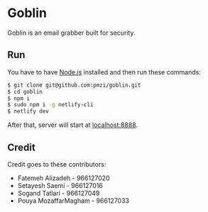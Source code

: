 # Goblin

Goblin is an email grabber built for security.

## Run

You have to have [Node.js](https://nodejs.org/en/) installed and then run these commands:
```bash
$ git clone git@github.com:pmzi/goblin.git
$ cd goblin
$ npm i
$ sudo npm i -g netlify-cli
$ netlify dev
```
After that, server will start at [localhost:8888](http://localhost:8888).

## Credit

Credit goes to these contributors:

- Fatemeh Alizadeh - 966127020
- Setayesh Saemi - 966127016
- Sogand Tatlari - 966127049
- Pouya MozaffarMagham - 966127033
